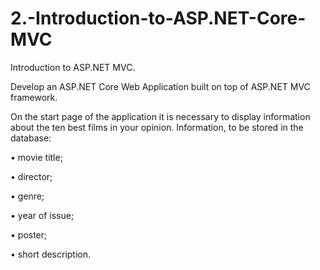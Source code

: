 # 2.-Introduction-to-ASP.NET-Core-MVC

Introduction to ASP.NET MVC.

Develop an ASP.NET Core Web Application built on top of
ASP.NET MVC framework.

On the start page of the application it is necessary to display
information about the ten best films in your opinion. Information,
to be stored in the database:

• movie title;

• director;

• genre;

• year of issue;

• poster;

• short description.
